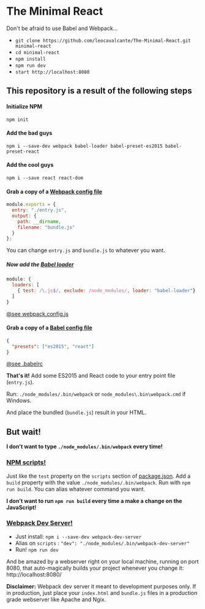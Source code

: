 # The Minimal React
Don't be afraid to use Babel and Webpack...

- `git clone https://github.com/leocavalcante/The-Minimal-React.git minimal-react`
- `cd minimal-react`
- `npm install`
- `npm run dev`
- `start http://localhost:8080`

## This repository is a result of the following steps

#### Initialize NPM
`npm init`

#### Add the bad guys
`npm i --save-dev webpack babel-loader babel-preset-es2015 babel-preset-react`

#### Add the cool guys
`npm i --save react react-dom`

#### Grab a copy of a [Webpack config file](http://webpack.github.io/docs/tutorials/getting-started/#config-file)
```js
module.exports = {
  entry: "./entry.js",
  output: {
    path: __dirname,
    filename: "bundle.js"
  }
};
```
You can change `entry.js` and `bundle.js` to whatever you want.

##### Now add the [Babel loader](https://babeljs.io/docs/setup/#webpack)
```js
module: {
  loaders: [
    { test: /\.js$/, exclude: /node_modules/, loader: "babel-loader"}
  ]
}
```
[@see webpack.config.js](webpack.config.js)

#### Grab a copy of a [Babel config file](https://babeljs.io/docs/usage/babelrc/)
```json
{
  "presets": ["es2015", "react"]
}
```
[@see .babelrc](.babelrc)

**That's it!** Add some ES2015 and React code to your entry point file (`entry.js`).

Run: `./node_modules/.bin/webpack` or `node_modules\.bin\webpack.cmd` if Windows.

And place the bundled (`bundle.js`) result in your HTML.

## But wait!

**I don't want to type `./node_modules/.bin/webpack` every time!**

### [NPM scripts!](https://docs.npmjs.com/misc/scripts)
Just like the `test` property on the `scripts` section of [package.json](package.json).
Add a `build` property with the value `./node_modules/.bin/webpack`. Run with `npm run build`. You can alias whatever command you want.

**I don't want to run `npm run build` every time a make a change on the JavaScript!**

### [Webpack Dev Server!](https://webpack.github.io/docs/webpack-dev-server.html)

- Just install: `npm i --save-dev webpack-dev-server`
- Alias on `scripts` : `"dev": "./node_modules/.bin/webpack-dev-server"`
- Run! `npm run dev`

And be amazed by a webserver right on your local machine, running on port 8080, that auto-magically builds your project whenever you change it:
http://localhost:8080/

**Disclaimer:** Webpack dev server it meant to development purposes only. If in production, just place your `index.html` and `bundle.js` files in a production grade webserver like Apache and Ngix.

